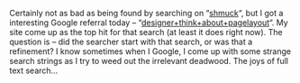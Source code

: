 Certainly not as bad as being found by searching on
“[shmuck](http://radio.weblogs.com/0106747/2003/01/13.html#a156)“, but I
got a interesting Google referral today –
“[designer+think+about+pagelayout](http://www.google.com/search?hl=en&ie=utf-8&oe=utf-8&q=designer+think+about+pagelayout&btng=google+search)“.
My site come up as the top hit for that search (at least it does right
now). The question is – did the searcher start with that search, or was
that a refinement? I know sometimes when I Google, I come up with some
strange search strings as I try to weed out the irrelevant deadwood. The
joys of full text search…
